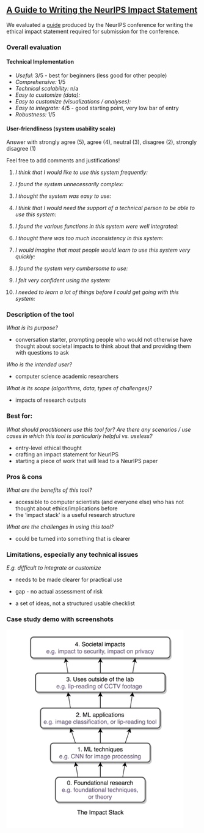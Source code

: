 ## [A Guide to Writing the NeurIPS Impact Statement](https://medium.com/@operations_18894/a-guide-to-writing-the-neurips-impact-statement-4293b723f832)

We evaluated a [guide](https://medium.com/@operations_18894/a-guide-to-writing-the-neurips-impact-statement-4293b723f832) produced by the NeurIPS conference for writing the ethical impact statement required for submission for the conference.

### Overall evaluation

#### Technical Implementation

- _Useful:_ 3/5 - best for beginners (less good for other people)
- _Comprehensive:_ 1/5
- _Technical scalability:_ n/a
- _Easy to customize (data):_
- _Easy to customize (visualizations / analyses):_
- _Easy to integrate:_ 4/5 - good starting point, very low bar of entry
- _Robustness:_ 1/5

#### User-friendliness (system usability scale)

Answer with strongly agree (5), agree (4), neutral (3), disagree (2), strongly disagree (1)

Feel free to add comments and justifications!

1. _I think that I would like to use this system frequently:_

2. _I found the system unnecessarily complex:_

3. _I thought the system was easy to use:_

4. _I think that I would need the support of a technical person to be able to use this system:_

5. _I found the various functions in this system were well integrated:_

6. _I thought there was too much inconsistency in this system:_

7. _I would imagine that most people would learn to use this system very quickly:_

8. _I found the system very cumbersome to use:_

9. _I felt very confident using the system:_

10. _I needed to learn a lot of things before I could get going with this system:_

### Description of the tool

_What is its purpose?_ 
- conversation starter, prompting people who would not otherwise have thought about societal impacts to think about that and providing them with questions to ask

_Who is the intended user?_ 
- computer science academic researchers

_What is its scope (algorithms, data, types of challenges)?_
- impacts of research outputs

### Best for:

_What should practitioners use this tool for? Are there any scenarios / use cases in which this tool is particularly helpful vs. useless?_

- entry-level ethical thought
- crafting an impact statement for NeurIPS
- starting a piece of work that will lead to a NeurIPS paper

### Pros & cons

_What are the benefits of this tool?_

- accessible to computer scientists (and everyone else) who has not thought about ethics/implications before
- the ‘impact stack’ is a useful research structure

_What are the challenges in using this tool?_

- could be turned into something that is clearer

### Limitations, especially any technical issues

_E.g. difficult to integrate or customize_

- needs to be made clearer for practical use

- gap - no actual assessment of risk

- a set of ideas, not a structured usable checklist

### Case study demo with screenshots

![alt_text](../_media/image33.png "image_tooltip")
